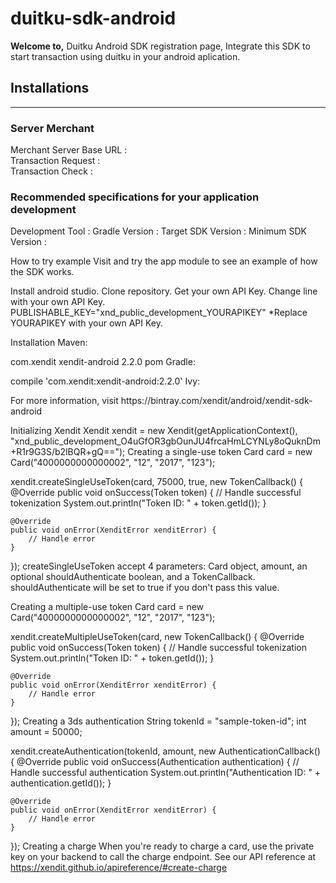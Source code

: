 <h1>duitku-sdk-android</h1>
<b>Welcome to,</b> Duitku Android SDK registration page, Integrate this SDK to start transaction using duitku in your android aplication.

<h2>Installations</h2>
<hr>
<h3>Server Merchant</h3>

<label>Merchant Server Base URL  :</label><br/>
<label>Transaction Request       :</label><br/>
<label>Transaction Check         :</label><br/>

<h3>Recommended specifications for your application development</h3>

Development Tool          :
Gradle Version            :
Target SDK Version        :
Minimum SDK Version       :



How to try example
Visit and try the app module to see an example of how the SDK works.

Install android studio.
Clone repository.
Get your own API Key.
Change line with your own API Key.
PUBLISHABLE_KEY="xnd_public_development_YOURAPIKEY"
*Replace YOURAPIKEY with your own API Key.

Installation
Maven:

<dependency>
  <groupId>com.xendit</groupId>
  <artifactId>xendit-android</artifactId>
  <version>2.2.0</version>
  <type>pom</type>
</dependency>
Gradle:

compile 'com.xendit:xendit-android:2.2.0'
Ivy:

<dependency org='com.xendit' name='xendit-android' rev='1.1.0'>
  <artifact name='xendit-android' ext='pom' ></artifact>
</dependency>
For more information, visit https://bintray.com/xendit/android/xendit-sdk-android

Initializing Xendit
Xendit xendit = new Xendit(getApplicationContext(), "xnd_public_development_O4uGfOR3gbOunJU4frcaHmLCYNLy8oQuknDm+R1r9G3S/b2lBQR+gQ==");
Creating a single-use token
Card card = new Card("4000000000000002", "12", "2017", "123");

xendit.createSingleUseToken(card, 75000, true, new TokenCallback() {
    @Override
    public void onSuccess(Token token) {
        // Handle successful tokenization
        System.out.println("Token ID: " + token.getId());
    }

    @Override
    public void onError(XenditError xenditError) {
        // Handle error
    }
});
createSingleUseToken accept 4 parameters: Card object, amount, an optional shouldAuthenticate boolean, and a TokenCallback. shouldAuthenticate will be set to true if you don't pass this value.

Creating a multiple-use token
Card card = new Card("4000000000000002", "12", "2017", "123");

xendit.createMultipleUseToken(card, new TokenCallback() {
    @Override
    public void onSuccess(Token token) {
        // Handle successful tokenization
        System.out.println("Token ID: " + token.getId());
    }

    @Override
    public void onError(XenditError xenditError) {
        // Handle error
    }
});
Creating a 3ds authentication
String tokenId = "sample-token-id";
int amount = 50000;

xendit.createAuthentication(tokenId, amount, new AuthenticationCallback() {
    @Override
    public void onSuccess(Authentication authentication) {
        // Handle successful authentication
        System.out.println("Authentication ID: " + authentication.getId());
    }

    @Override
    public void onError(XenditError xenditError) {
        // Handle error
    }
});
Creating a charge
When you're ready to charge a card, use the private key on your backend to call the charge endpoint. See our API reference at https://xendit.github.io/apireference/#create-charge
